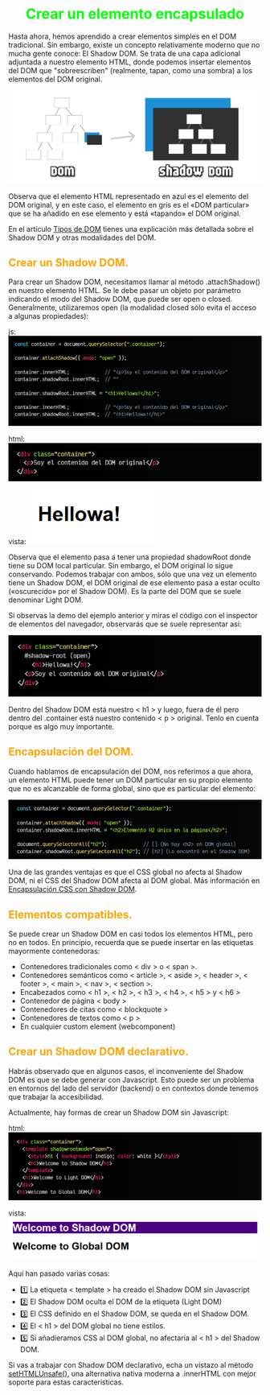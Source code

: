 # <span style="color:lime"><center>Crear un elemento encapsulado</center></span>

Hasta ahora, hemos aprendido a crear elementos simples en el DOM tradicional. Sin embargo, existe un concepto relativamente moderno que no mucha gente conoce: El Shadow DOM. Se trata de una capa adicional adjuntada a nuestro elemento HTML, donde podemos insertar elementos del DOM que "sobreescriben" (realmente, tapan, como una sombra) a los elementos del DOM original.

![alt text](./imagenes-crear-un-elemento-encapsulado/shadow-dom.png)

Observa que el elemento HTML representado en azul es el elemento del DOM original, y en este caso, el elemento en gris es el «DOM particular» que se ha añadido en ese elemento y está «tapando» el DOM original.

En el artículo [Tipos de DOM](https://lenguajejs.com/dom/introduccion/tipos-dom/) tienes una explicación más detallada sobre el Shadow DOM y otras modalidades del DOM.

## <span style="color:orange">Crear un Shadow DOM.</span>
Para crear un Shadow DOM, necesitamos llamar al método .attachShadow() en nuestro elemento HTML. Se le debe pasar un objeto por parámetro indicando el modo del Shadow DOM, que puede ser open o closed. Generalmente, utilizaremos open (la modalidad closed sólo evita el acceso a algunas propiedades):

js:
![alt text](./imagenes-crear-un-elemento-encapsulado/image.png)

html:
![alt text](./imagenes-crear-un-elemento-encapsulado/image-1.png)

vista:
![alt text](./imagenes-crear-un-elemento-encapsulado/image-2.png)

Observa que el elemento pasa a tener una propiedad shadowRoot donde tiene su DOM local particular. Sin embargo, el DOM original lo sigue conservando. Podemos trabajar con ambos, sólo que una vez un elemento tiene un Shadow DOM, el DOM original de ese elemento pasa a estar oculto («oscurecido» por el Shadow DOM). Es la parte del DOM que se suele denominar Light DOM.

Si observas la demo del ejemplo anterior y miras el código con el inspector de elementos del navegador, observarás que se suele representar así:

![alt text](./imagenes-crear-un-elemento-encapsulado/image-3.png)

Dentro del Shadow DOM está nuestro < h1 > y luego, fuera de él pero dentro del .container está nuestro contenido < p > original. Tenlo en cuenta porque es algo muy importante.

## <span style="color:orange">Encapsulación del DOM.</span>
Cuando hablamos de encapsulación del DOM, nos referimos a que ahora, un elemento HTML puede tener un DOM particular en su propio elemento que no es alcanzable de forma global, sino que es particular del elemento:

![alt text](./imagenes-crear-un-elemento-encapsulado/image-4.png)

Una de las grandes ventajas es que el CSS global no afecta al Shadow DOM, ni el CSS del Shadow DOM afecta al DOM global. Más información en [Encapsulación CSS con Shadow DOM](https://lenguajejs.com/webcomponents/shadow-dom/que-es-shadow-dom/#encapsulaci%C3%B3n-con-shadow-dom).

## <span style="color:orange">Elementos compatibles.</span>
Se puede crear un Shadow DOM en casi todos los elementos HTML, pero no en todos. En principio, recuerda que se puede insertar en las etiquetas mayormente contenedoras:

   - Contenedores tradicionales como < div > o < span >.
   - Contenedores semánticos como < article >, < aside >, < header >, < footer >, < main >, < nav >, < section >.
   - Encabezados como < h1 >, < h2 >, < h3 >, < h4 >, < h5 > y < h6 >
   - Contenedor de página < body >
   - Contenedores de citas como < blockquote >
   - Contenedores de textos como < p >
   - En cualquier custom element (webcomponent)

## <span style="color:orange">Crear un Shadow DOM declarativo.</span>
Habrás observado que en algunos casos, el inconveniente del Shadow DOM es que se debe generar con Javascript. Esto puede ser un problema en entornos del lado del servidor (backend) o en contextos donde tenemos que trabajar la accesibilidad.

Actualmente, hay formas de crear un Shadow DOM sin Javascript:

html:
![alt text](./imagenes-crear-un-elemento-encapsulado/image-5.png)

vista:
![alt text](./imagenes-crear-un-elemento-encapsulado/image-6.png)

Aquí han pasado varias cosas:

   - 1️⃣ La etiqueta < template > ha creado el Shadow DOM sin Javascript
   - 2️⃣ El Shadow DOM oculta el DOM de la etiqueta (Light DOM)
   - 3️⃣ El CSS definido en el Shadow DOM, se queda en el Shadow DOM.
   - 4️⃣ El < h1 > del DOM global no tiene estilos.
   - 5️⃣ Si añadieramos CSS al DOM global, no afectaría al < h1 > del Shadow DOM.

Si vas a trabajar con Shadow DOM declarativo, echa un vistazo al método [setHTMLUnsafe()](https://lenguajejs.com/dom/contenido/innerhtml/#el-m%C3%A9todo-sethtmlunsafe), una alternativa nativa moderna a .innerHTML con mejor soporte para estas características.

